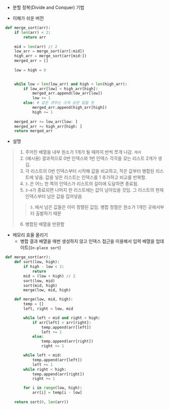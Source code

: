 - 분할 정복(Divide and Conquer) 기법

- 이해가 쉬운 버전
```python
def merge_sort(arr):
    if len(arr) < 2:
        return arr
    
    mid = len(arr) // 2
    low_arr = merge_sort(arr[:mid])
    high_arr = merge_sort(arr[mid:])
    merged_arr = []
    
    low = high = 0
    

    while low < len(low_arr) and high < len(high_arr):
        if low_arr[low] < high_arr[high]:
            merged_arr.append(low_arr[low])
            low += 1
        else: # 같은 경우는 크게 상관 없을 듯
            merged_arr.append(high_arr[high])
            high += 1
    
    merged_arr += low_arr[low: ]
    merged_arr += high_arr[high: ]
    return merged_arr 
```
- 설명
> 1. 주어진 배열을 내부 원소가 1개가 될 때까지 반씩 쪼개 나감. `재귀`
> 2. (예시용) 결과적으로 0번 인덱스와 1번 인덱스 각각을 갖는 리스트 2개가 생김.
> 3. 각 리스트의 0번 인덱스부터 시작해 값을 비교하고, 작은 값부터 병합된 리스트에 넣음. 값을 넣은 리스트는 인덱스를 1 추가하고 비교를 반복함.
> 4. `3.`은 어느 한 쪽의 인덱스가 리스트의 길이에 도달하면 종료됨.
> 5. `3~4`가 종료되면 나머지 한 리스트에는 값이 남아있을 것임. 그 리스트의 현재 인덱스부터 남은 값을 집어넣음
>> `5.`에서 남은 값들은 이미 정렬된 값임. 병합 정렬은 원소가 1개인 곳에서부터 출발하기 때문
>6. 병합된 배열을 반환함

- 메모리 효율 올리기 
	- 병합 결과 배열을 매번 생성하지 않고 인덱스 접근을 이용해서 입력 배열을 업데이트(`In-place sort`)
```python
def merge_sort(arr):
	def sort(low, high):
		if high - low < 2:
			return
		mid = (low + high) // 2
		sort(low, mid)
		sort(mid, high)
		merge(low, mid, high)

	def merge(low, mid, high):
		temp = []
		left, right = low, mid

		while left < mid and right < high:
			if arr[left] < arr[right]:
				temp.append(arr[left])
				left += 1
			else:
				temp.append(arr[right])
				right += 1

		while left < mid:
			temp.append(arr[left])
			left += 1
		while right < high:
			temp.append(arr[right])
			right += 1

		for i in range(low, high):
			arr[i] = temp[i - low]
	
	return sort(0, len(arr))
```